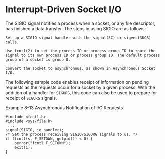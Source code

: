 # Interrupt-Driven Socket I/O

The SIGIO signal notifies a process when a socket, or any file descriptor, has finished a data transfer. The steps in using SIGIO are as follows:

    Set up a SIGIO signal handler with the signal(3C) or sigvec(3UCB) calls.

    Use fcntl(2) to set the process ID or process group ID to route the signal to its own process ID or process group ID. The default process group of a socket is group 0.

    Convert the socket to asynchronous, as shown in Asynchronous Socket I/O.

The following sample code enables receipt of information on pending requests as the requests occur for a socket by a given process. With the addition of a handler for `SIGURG`, this code can also be used to prepare for receipt of `SIGURG` signals.

Example 8–13 Asynchronous Notification of I/O Requests
```
#include <fcntl.h>
#include <sys/file.h>
 ...
signal(SIGIO, io_handler);
/* Set the process receiving SIGIO/SIGURG signals to us. */
if (fcntl(s, F_SETOWN, getpid()) < 0) {
    perror("fcntl F_SETOWN");
    exit(1);
}
```
